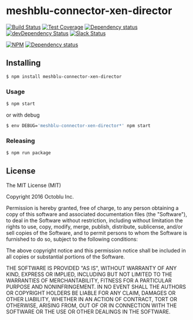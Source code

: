 # meshblu-connector-xen-director

[![Build Status](https://travis-ci.org/octoblu/meshblu-connector-xen-director.svg?branch=master)](https://travis-ci.org/octoblu/meshblu-connector-xen-director)
[![Test Coverage](https://codecov.io/gh/octoblu/meshblu-connector-xen-director/branch/master/graph/badge.svg)](https://codecov.io/gh/octoblu/meshblu-connector-xen-director)
[![Dependency status](http://img.shields.io/david/octoblu/meshblu-connector-xen-director.svg?style=flat)](https://david-dm.org/octoblu/meshblu-connector-xen-director)
[![devDependency Status](http://img.shields.io/david/dev/octoblu/meshblu-connector-xen-director.svg?style=flat)](https://david-dm.org/octoblu/meshblu-connector-xen-director#info=devDependencies)
[![Slack Status](http://community-slack.octoblu.com/badge.svg)](http://community-slack.octoblu.com)

[![NPM](https://nodei.co/npm/meshblu-connector-xen-director.svg?style=flat)](https://npmjs.org/package/meshblu-connector-xen-director)
[![Dependency status](http://img.shields.io/david/octoblu/meshblu-connector-xen-director.svg?style=flat)](https://david-dm.org/octoblu/meshblu-connector-xen-director)


## Installing

```bash
$ npm install meshblu-connector-xen-director
```

### Usage

```bash
$ npm start
```

or with debug

```bash
$ env DEBUG='meshblu-connector-xen-director*' npm start
```

### Releasing

```bash
$ npm run package
```

## License

The MIT License (MIT)

Copyright 2016 Octoblu Inc.

Permission is hereby granted, free of charge, to any person obtaining a copy
of this software and associated documentation files (the "Software"), to deal
in the Software without restriction, including without limitation the rights
to use, copy, modify, merge, publish, distribute, sublicense, and/or sell
copies of the Software, and to permit persons to whom the Software is
furnished to do so, subject to the following conditions:

The above copyright notice and this permission notice shall be included in
all copies or substantial portions of the Software.

THE SOFTWARE IS PROVIDED "AS IS", WITHOUT WARRANTY OF ANY KIND, EXPRESS OR
IMPLIED, INCLUDING BUT NOT LIMITED TO THE WARRANTIES OF MERCHANTABILITY,
FITNESS FOR A PARTICULAR PURPOSE AND NONINFRINGEMENT. IN NO EVENT SHALL THE
AUTHORS OR COPYRIGHT HOLDERS BE LIABLE FOR ANY CLAIM, DAMAGES OR OTHER
LIABILITY, WHETHER IN AN ACTION OF CONTRACT, TORT OR OTHERWISE, ARISING FROM,
OUT OF OR IN CONNECTION WITH THE SOFTWARE OR THE USE OR OTHER DEALINGS IN
THE SOFTWARE.
